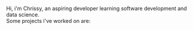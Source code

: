 <br>
<div> Hi, i'm Chrissy, an aspiring developer learning software development and data science.</div>
<div>Some projects i've worked on are: </div>
